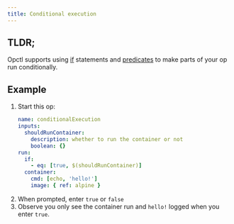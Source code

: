 ```yaml
---
title: Conditional execution
---
```


## TLDR;
Opctl supports using [if](../../reference/opspec/op-directory/op/call/index.md#if) statements and [predicates](../../reference/opspec/op-directory/op/call/predicate.md) to make parts of your op run conditionally.

## Example
1. Start this op: 
    ```yaml
    name: conditionalExecution
    inputs:
      shouldRunContainer:
        description: whether to run the container or not
        boolean: {}
    run:
      if:
        - eq: [true, $(shouldRunContainer)]
      container:
        cmd: [echo, 'hello!']
        image: { ref: alpine }
    ```
1. When prompted, enter `true` or `false`
1. Observe you only see the container run and `hello!` logged when you enter `true`.
